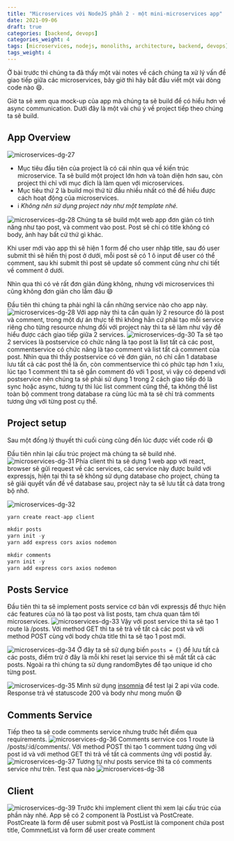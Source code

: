 ```yaml
---
title: "Microservices với NodeJS phần 2 - một mini-microservices app"
date: 2021-09-06
draft: true
categories: [backend, devops]
categories_weight: 4
tags: [microservices, nodejs, monoliths, architecture, backend, devops]
tags_weight: 4
---
```


Ở bài trước thì chúng ta đã thấy một vài notes về cách chúng ta xử lý vấn đề giao tiếp giữa các microservices, bây giờ thì hãy bắt đầu viết một vài dòng code nào 😄.

Giờ ta sẽ xem qua mock-up của app mà chúng ta sẽ build để có hiểu hơn về async communication. Dưới đây là một vài chú ý về project tiếp theo chúng ta sẽ build.

## App Overview

![microservices-dg-27](/images/microservices-dg-27.png)

- Mục tiêu đầu tiên của project là có cái nhìn qua về kiến trúc microservice. Ta sẽ build một project lớn hơn và toàn diện hơn sau, còn project thì chỉ với mục đích là làm quen với microservices.
- Mục tiêu thứ 2 là build mọi thứ từ đầu nhiều nhất có thể để hiểu được cách hoạt động của microservices.
- ℹ️ _Không nên sử dụng project này như một template nhé._

![microservices-dg-28](/images/microservices-dg-28.png)
Chúng ta sẽ build một web app đơn giản có tính năng như tạo post, và comment vào post. Post sẽ chỉ có title không có body, ảnh hay bất cứ thứ gì khác.

Khi user mới vào app thì sẽ hiện 1 form để cho user nhập title, sau đó user submit thì sẽ hiển thị post ở dưới, mỗi post sẽ có 1 ô input để user có thể comment, sau khi submit thì post sẽ update số comment cũng như chi tiết về comment ở dưới.

Nhìn qua thì có vẻ rất đơn giản đúng không, nhưng với microservices thì cũng không đơn giản cho lắm đâu 😄

Đầu tiên thì chúng ta phải nghĩ là cần những service nào cho app này.
![microservices-dg-28](/images/microservices-dg-29.png)
Với app này thì ta cần quản lý 2 resource đó là post và comment, trong một dự án thực tế thì không hẳn cứ phải tạo mỗi service riêng cho từng resource nhưng đối với project này thì ta sẽ làm như vậy để hiểu được cách giao tiếp giữa 2 services.
![microservices-dg-30](/images/microservices-dg-30.png)
Ta sẽ tạo 2 services là postservice có chức năng là tạo post là list tất cả các post, commentservice có chức năng là tạo comment và list tất cả comment của post. Nhìn qua thì thấy postservice có vẻ đơn giản, nó chỉ cần 1 database lưu tất cả các post thế là ổn, còn commentservice thì có phức tạp hơn 1 xíu, lúc tạo 1 comment thì ta sẽ gắn comment đó với 1 post, vì vậy có depend với postservice nên chúng ta sẽ phải sử dụng 1 trong 2 cách giao tiếp đó là sync hoặc async, tương tự thì lúc list comment cũng thế, ta không thể list toàn bộ comment trong database ra cùng lúc mà ta sẽ chỉ trả comments tương ứng với từng post cụ thể.

## Project setup

Sau một đống lý thuyết thì cuối cùng cũng đến lúc được viết code rồi 😄

Đầu tiên nhìn lại cấu trúc project mà chúng ta sẽ build nhé.
![microservices-dg-31](/images/microservices-dg-31.png)
Phía client thì ta sẽ dựng 1 web app với react, browser sẽ gửi request về các services, các service này được build với expressjs, hiện tại thì ta sẽ không sử dụng database cho project, chúng ta sẽ giải quyết vấn đề về database sau, project này ta sẽ lưu tất cả data trong bộ nhớ.

![microservices-dg-32](/images/microservices-dg-32.png)

```javascript
yarn create react-app client
```

```javascript
mkdir posts
yarn init -y
yarn add express cors axios nodemon
```

```javascript
mkdir comments
yarn init -y
yarn add express cors axios nodemon
```

## Posts Service

Đầu tiên thì ta sẽ implement posts service cơ bản với expressjs để thực hiện các features của nó là tạo post và list posts, tạm chưa quan tâm tới microservices.
![microservices-dg-33](/images/microservices-dg-33.png)
Vậy với post service thì ta sẽ tạo 1 route là /posts. Với method GET thì ta sẽ trả về tất cả các post và với method POST cùng với body chứa title thì ta sẽ tạo 1 post mới.

![microservices-dg-34](/images/microservices-dg-34.png)
Ở đây ta sẽ sử dụng biến `posts = {}` để lưu tất cả các posts, điểm trừ ở đây là mỗi khi reset lại service thì sẽ mất tất cả các posts. Ngoài ra thì chúng ta sử dụng randomBytes để tạo unique id cho từng post.

![microservices-dg-35](/images/microservices-dg-35.png)
Mình sử dụng [insomnia](https://insomnia.rest/) để test lại 2 api vừa code. Response trả về statuscode 200 và body như mong muốn 😄

## Comments Service

Tiếp theo ta sẽ code comments service nhưng trước hết điểm qua requirements.
![microservices-dg-36](/images/microservices-dg-36.png)
Comments serrvice cos 1 route là /posts/:id/comments/. Với method POST thì tạo 1 comment tương ứng với post id và với method GET thì trả về tất cả comments ứng với postid ấy.
![microservices-dg-37](/images/microservices-dg-37.png)
Tương tự như posts service thì ta có comments service như trên. Test qua nào
![microservices-dg-38](/images/microservices-dg-38.png)

## Client

![microservices-dg-39](/images/microservices-dg-39.png)
Trước khi implement client thì xem lại cấu trúc của phần này nhé. App sẽ có 2 component là PostList và PostCreate. PostCreate là form để user submit post và PostList là component chứa post title, CommnetList và form để user create comment
